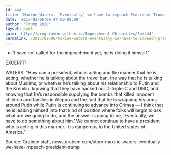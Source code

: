 ```yaml
---
id: 444
title: 'Maxine Waters: ‘Eventually’ we have to impeach President Trump'
date: '2017-02-06T09:47:00-08:00'
author: 'Trump 2020'
layout: post
guid: 'http://greg-raven.github.io/Impeachment-Chronicles/?p=444'
permalink: /2017/02/06/maxine-waters-eventually-we-have-to-impeach-president-trump/
---
```


- ‘I have not called for the impeachment yet, he is doing it himself.’

EXCERPT:

WATERS: “How can a president, who is acting and the manner that he is acting, whether he is talking about the travel ban, the way that he is talking about Muslims, or whether he’s talking about his relationship to Putin and the Kremlin, knowing that they have hacked our D-triple-C and DNC, and knowing that he’s responsible supplying the bombs that killed innocent children and families in Aleppo and the fact that he is wrapping his arms around Putin while Putin is continuing to advance into Crimea — I think that he is leading himself into that kind of position where folks will begin to ask what are we going to do, and the answer is going to be, ‘Eventually, we have to do something about him.’ We cannot continue to have a president who is acting in this manner. It is dangerous to the United states of America.”

Source: Grabien staff, news.grabien.com/story-maxine-waters-eventually-we-have-impeach-president-trump